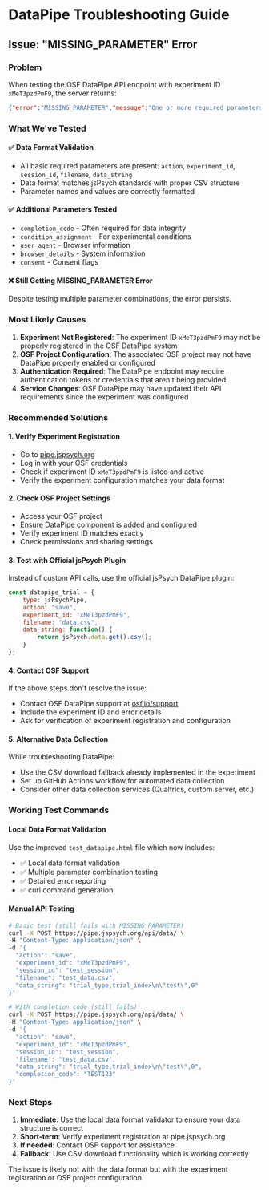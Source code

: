 # DataPipe Troubleshooting Guide

## Issue: "MISSING_PARAMETER" Error

### Problem
When testing the OSF DataPipe API endpoint with experiment ID `xMeT3pzdPmF9`, the server returns:
```json
{"error":"MISSING_PARAMETER","message":"One or more required parameters are missing."}
```

### What We've Tested

#### ✅ Data Format Validation
- All basic required parameters are present: `action`, `experiment_id`, `session_id`, `filename`, `data_string`
- Data format matches jsPsych standards with proper CSV structure
- Parameter names and values are correctly formatted

#### ✅ Additional Parameters Tested
- `completion_code` - Often required for data integrity
- `condition_assignment` - For experimental conditions
- `user_agent` - Browser information
- `browser_details` - System information
- `consent` - Consent flags

#### ❌ Still Getting MISSING_PARAMETER Error
Despite testing multiple parameter combinations, the error persists.

### Most Likely Causes

1. **Experiment Not Registered**: The experiment ID `xMeT3pzdPmF9` may not be properly registered in the OSF DataPipe system
2. **OSF Project Configuration**: The associated OSF project may not have DataPipe properly enabled or configured
3. **Authentication Required**: The DataPipe endpoint may require authentication tokens or credentials that aren't being provided
4. **Service Changes**: OSF DataPipe may have updated their API requirements since the experiment was configured

### Recommended Solutions

#### 1. Verify Experiment Registration
- Go to [pipe.jspsych.org](https://pipe.jspsych.org)
- Log in with your OSF credentials
- Check if experiment ID `xMeT3pzdPmF9` is listed and active
- Verify the experiment configuration matches your data format

#### 2. Check OSF Project Settings
- Access your OSF project
- Ensure DataPipe component is added and configured
- Verify experiment ID matches exactly
- Check permissions and sharing settings

#### 3. Test with Official jsPsych Plugin
Instead of custom API calls, use the official jsPsych DataPipe plugin:
```javascript
const datapipe_trial = {
    type: jsPsychPipe,
    action: "save",
    experiment_id: "xMeT3pzdPmF9",
    filename: "data.csv",
    data_string: function() {
        return jsPsych.data.get().csv();
    }
};
```

#### 4. Contact OSF Support
If the above steps don't resolve the issue:
- Contact OSF DataPipe support at [osf.io/support](https://osf.io/support)
- Include the experiment ID and error details
- Ask for verification of experiment registration and configuration

#### 5. Alternative Data Collection
While troubleshooting DataPipe:
- Use the CSV download fallback already implemented in the experiment
- Set up GitHub Actions workflow for automated data collection
- Consider other data collection services (Qualtrics, custom server, etc.)

### Working Test Commands

#### Local Data Format Validation
Use the improved `test_datapipe.html` file which now includes:
- ✅ Local data format validation
- ✅ Multiple parameter combination testing  
- ✅ Detailed error reporting
- ✅ curl command generation

#### Manual API Testing
```bash
# Basic test (still fails with MISSING_PARAMETER)
curl -X POST https://pipe.jspsych.org/api/data/ \
-H "Content-Type: application/json" \
-d '{
  "action": "save",
  "experiment_id": "xMeT3pzdPmF9",
  "session_id": "test_session",
  "filename": "test_data.csv",
  "data_string": "trial_type,trial_index\n\"test\",0"
}'

# With completion code (still fails)
curl -X POST https://pipe.jspsych.org/api/data/ \
-H "Content-Type: application/json" \
-d '{
  "action": "save",
  "experiment_id": "xMeT3pzdPmF9", 
  "session_id": "test_session",
  "filename": "test_data.csv",
  "data_string": "trial_type,trial_index\n\"test\",0",
  "completion_code": "TEST123"
}'
```

### Next Steps

1. **Immediate**: Use the local data format validator to ensure your data structure is correct
2. **Short-term**: Verify experiment registration at pipe.jspsych.org
3. **If needed**: Contact OSF support for assistance
4. **Fallback**: Use CSV download functionality which is working correctly

The issue is likely not with the data format but with the experiment registration or OSF project configuration.
